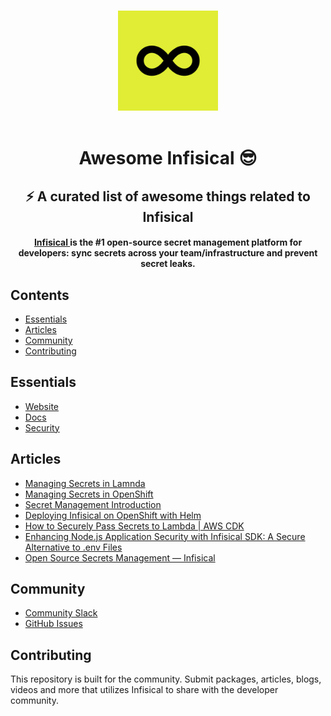 <p align="center">
  <br>
  <img width="160" src="./infisical-logo.png" alt="logo of awesome-infisical repository">
  <br>
  <br>
</p>
<h1 align='center'>
  Awesome Infisical 😎
</h1>

<h2 align='center'>
  ⚡️ A curated list of awesome things related to Infisical
</h2>


<h4 align='center'> <a href="https://infisical.com"> Infisical </a> is the #1 open-source secret management platform for developers: sync secrets across your team/infrastructure and prevent secret leaks.</h4>


## Contents

- [Essentials](#essentials)
- [Articles](#articles)
- [Community](#community)
- [Contributing](#contributing)


## Essentials

- [Website](https://infisical.com?ref=awesome-github)
- [Docs](https://infisical.com/docs?ref=awesome-github)
- [Security](https://infisical.com/docs/internals/overview)


## Articles

- [Managing Secrets in Lamnda](https://medium.com/@sabaniflorian/how-to-securely-pass-secrets-to-lambda-aws-cdk-186599049262)
- [Managing Secrets in OpenShift](https://xphyr.net/post/infisical_ocp/)
- [Secret Management Introduction](https://hansdev.kr/tech/infisical-introduction/)
- [Deploying Infisical on OpenShift with Helm](https://xphyr.net/post/running_infisical_app_on_ocp/)
- [How to Securely Pass Secrets to Lambda | AWS CDK](https://levelup.gitconnected.com/how-to-securely-pass-secrets-to-lambda-aws-cdk-186599049262)
- [Enhancing Node.js Application Security with Infisical SDK: A Secure Alternative to .env Files](https://www.linkedin.com/pulse/enhancing-nodejs-application-security-infisical-sdk-secure-shanu%3FtrackingId=7P0f5z5STQmvnQDoXPXYgw%253D%253D/)
- [Open Source Secrets Management — Infisical](https://medium.com/sourcescribes/infisical-what-it-does-bc30e1288338)


## Community

- [Community Slack](https://infisical.com/slack)
- [GitHub Issues](https://github.com/Infisical/infisical/issues)

## Contributing

This repository is built for the community. Submit packages, articles, blogs, videos and more that utilizes Infisical to share with the developer community. 
